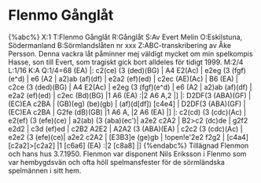 # Flenmo Gånglåt

{%abc%}
X:1
T:Flenmo Gånglåt
R:Gånglåt
S:Av Evert Melin
O:Eskilstuna, Södermanland
B:Sörmlandslåten nr xxx
Z:ABC-transkribering av Åke Persson. Denna vackra låt påminner mej väldigt mycket om min spelkompis Hasse, son till Evert, som tragiskt gick bort alldeles för tidigt 1999.
M:2/4
L:1/16
K:A
Q:1/4=68
(EA) |: c2(ce) (3 (ded)(BG) | A4 E2(Ac) | e2eg (3 (fgf)(e^d) | 
e6 (A2 | a2)ab (af)(df) | e2a2 (ef)(ed) | c2ec (AE)(Ac) | B6 (EA) |
 c2ce (3 (ded)(BG) | A4 E2(Ac) | e2eg (3 (fgf)(e^d) | 
e6 (A2 | a2)ab (af)(df) | e2a2 (ef)(ed) | c2ec (Bd)(BG) |1 A6 (EA) :|2 A6 A,2 |]
|: D2DF(3 (ABA)(GF) | (EC)EA c2BA | (GB)(eg) (be)(gb) | (af)(d[df]) [c4e4] |
D2DF(3 (ABA)(GF) | (EC)EA c2BA | G2fe (dB)(GB) |1 A6 A, |2 A6 (EA) |]
|:  c2(cd) (3 (cdc)(Ac) | e2(ef) (3 (efe)(ce) | a2(ab) (3 (aba)(ec')| a2e2 c2A2 |
B2>c2 (dc)de | g2f2 e2d2 | c3d (ef)ed | c2B2 A2E2 | 
A2A2 (3 (ABA)(EA) | c2c2 (3 (cdc)(Ac) | e2e2 (3 (efe)(ce)| a2e2 c2A2 |
[E3B3]e (ge)gb | !open!e'2e2 f2g2 | [c4a4] [c2a2]>[c2a2] |1 [c6a6] (EA) :|2 [c8a8] |]
{%endabc%}
Tillägnad Flenmon och hans hus 3.7.1950. Flenmon var disponent Nils Eriksson i Flenmo som var hembygdsvän och ofta höll spelmansfester för de sörmländska spelmännen i sitt hem.

